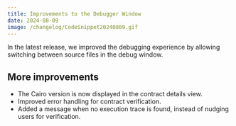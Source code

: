```yaml
---
title: Improvements to the Debugger Window
date: 2024-08-09
image: /changelog/CodeSnippet20240809.gif
---
```


In the latest release, we improved the debugging experience by
            allowing switching between source files in the debug window.

## More improvements

- The Cairo version is now displayed in the contract details view.
- Improved error handling for contract verification.
- Added a message when no execution trace is found, instead of
              nudging users for verification.
